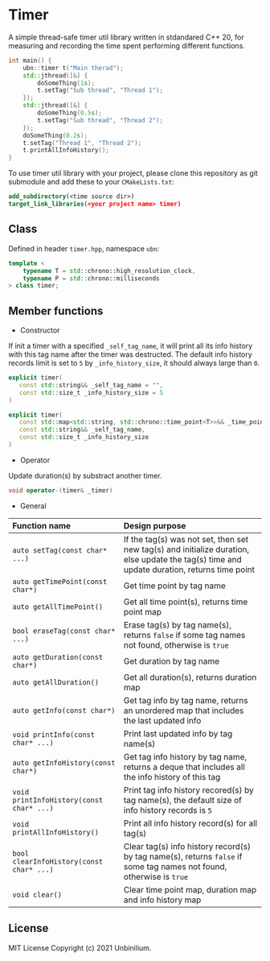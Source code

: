 # Timer

A simple thread-safe timer util library written in stdandared C++ 20, for measuring and recording the time spent performing different functions.

```cpp
int main() {
    ubn::timer t("Main therad");
    std::jthread([&] {
        doSomeThing(1s);
        t.setTag("Sub thread", "Thread 1");
    });
    std::jthread([&] {
        doSomeThing(0.5s);
        t.setTag("Sub thread", "Thread 2");
    });
    doSomeThing(0.2s);
    t.setTag("Thread 1", "Thread 2");
    t.printAllInfoHistory();
}
```

To use timer util library with your project, please clone this repository as git submodule and add these to your `CMakeLists.txt`:

```cmake
add_subdirectory(<time source dir>)
target_link_libraries(<your project name> timer)
```

## Class

Defined in header `timer.hpp`, namespace `ubn`:

```cpp
template <
	typename T = std::chrono::high_resolution_clock,
	typename P = std::chrono::milliseconds
> class timer;
```

## Member functions

- Constructor

If init a timer with a specified `_self_tag_name`, it will print all its info history with this tag name after the timer was destructed. The default info history records limit is set to `5` by `_info_history_size`, it should always large than `0`.

 ```cpp
explicit timer(
    const std::string&& _self_tag_name = "",
    const std::size_t _info_history_size = 5
)

explicit timer(
    const std::map<std::string, std::chrono::time_point<T>>&& _time_point_map,
    const std::string&& _self_tag_name,
    const std::size_t _info_history_size
)
 ```

- Operator

Update duration(s) by substract another timer.

```cpp
void operator-(timer& _timer)
```

- General

| Function name                            | Design purpose                                               |
| :--------------------------------------- | :----------------------------------------------------------- |
| `auto setTag(const char* ...)`           | If the tag(s) was not set, then set new tag(s) and initialize duration, else update the tag(s) time and update duration, returns time point |
| `auto getTimePoint(const char*)`         | Get time point by tag name                                   |
| `auto getAllTimePoint()`                 | Get all time point(s), returns time point map                |
| `bool eraseTag(const char* ...)`         | Erase tag(s) by tag name(s), returns `false` if some tag names not found, otherwise is `true` |
| `auto getDuration(const char*)`          | Get duration by tag name                                     |
| `auto getAllDuration()`                  | Get all duration(s), returns duration map                    |
| `auto getInfo(const char*)`              | Get tag info by tag name, returns an unordered map that includes the last updated info |
| `void printInfo(const char* ...)`        | Print last updated info by tag name(s)                       |
| `auto getInfoHistory(const char*)`       | Get tag info history by tag name, returns a deque that includes all the info history of this tag |
| `void printInfoHistory(const char* ...)` | Print tag info history recored(s) by tag name(s), the default size of info history records is `5` |
| `void printAllInfoHistory()`             | Print all info history record(s) for all tag(s)              |
| `bool clearInfoHistory(const char* ...)` | Clear tag(s) info history record(s) by tag name(s), returns `false` if some tag names not found, otherwise is `true` |
| `void clear()`                           | Clear time point map, duration map and info history map      |

## License

MIT License Copyright (c) 2021 Unbinilium.
